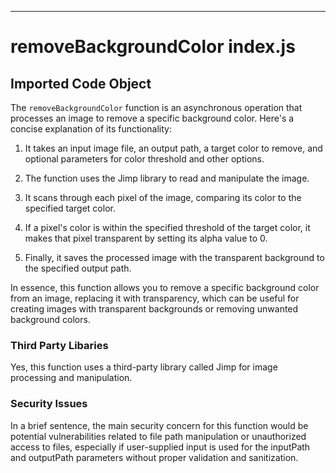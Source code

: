 

  

  

  

  

  

  

  

  

  

  

  

  

  

  

  

  

  

  

---
# removeBackgroundColor index.js
## Imported Code Object
The `removeBackgroundColor` function is an asynchronous operation that processes an image to remove a specific background color. Here's a concise explanation of its functionality:

1. It takes an input image file, an output path, a target color to remove, and optional parameters for color threshold and other options.

2. The function uses the Jimp library to read and manipulate the image.

3. It scans through each pixel of the image, comparing its color to the specified target color.

4. If a pixel's color is within the specified threshold of the target color, it makes that pixel transparent by setting its alpha value to 0.

5. Finally, it saves the processed image with the transparent background to the specified output path.

In essence, this function allows you to remove a specific background color from an image, replacing it with transparency, which can be useful for creating images with transparent backgrounds or removing unwanted background colors.

### Third Party Libaries

Yes, this function uses a third-party library called Jimp for image processing and manipulation.

### Security Issues

In a brief sentence, the main security concern for this function would be potential vulnerabilities related to file path manipulation or unauthorized access to files, especially if user-supplied input is used for the inputPath and outputPath parameters without proper validation and sanitization.


  